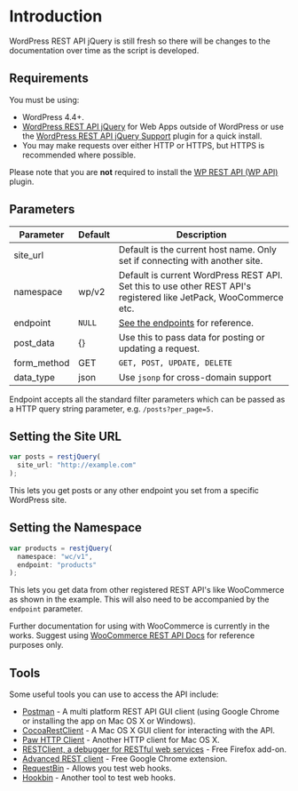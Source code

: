 # Introduction #

WordPress REST API jQuery is still fresh so there will be changes to the documentation over time as the script is developed.

## Requirements ##

You must be using:

* WordPress 4.4+.
* [WordPress REST API jQuery](https://github.com/seb86/WordPress-REST-API-jQuery) for Web Apps outside of WordPress or use the [WordPress REST API jQuery Support](https://wordpress.org/plugins/wp-rest-api-jquery-support/) plugin for a quick install.
* You may make requests over either HTTP or HTTPS, but HTTPS is recommended where possible.

<aside class="notice">
Please note that you are <strong>not</strong> required to install the <a href="https://wordpress.org/plugins/rest-api/">WP REST API (WP API)</a> plugin.
</aside>

## Parameters ##

Parameter | Default | Description
--------- | ------- | -----------
site_url |  | Default is the current host name. Only set if connecting with another site.
namespace | wp/v2 | Default is current WordPress REST API. Set this to use other REST API's registered like JetPack, WooCommerce etc.
endpoint | `NULL` | [See the endpoints](https://developer.wordpress.org/rest-api/reference/#rest-api-developer-endpoint-reference) for reference.
post_data | {} | Use this to pass data for posting or updating a request.
form_method | GET | `GET, POST, UPDATE, DELETE`
data_type | json | Use `jsonp` for cross-domain support

<aside class="notice">Endpoint accepts all the standard filter parameters which can be passed as a HTTP query string parameter, e.g. <code>/posts?per_page=5.</code></aside>

## Setting the Site URL ##

```javascript
var posts = restjQuery(
  site_url: "http://example.com"
);
```

This lets you get posts or any other endpoint you set from a specific WordPress site.

## Setting the Namespace ##

```javascript
var products = restjQuery(
  namespace: "wc/v1",
  endpoint: "products"
);
```

This lets you get data from other registered REST API's like WooCommerce as shown in the example. This will also need to be accompanied by the `endpoint` parameter.

<aside class="notice">Further documentation for using with WooCommerce is currently in the works. Suggest using <a href="http://woocommerce.github.io/woocommerce-rest-api-docs/" target="_blank">WooCommerce REST API Docs</a> for reference purposes only.</aside>

## Tools ##

Some useful tools you can use to access the API include:

* [Postman](https://www.getpostman.com/) - A multi platform REST API GUI client (using Google Chrome or installing the app on Mac OS X or Windows).
* [CocoaRestClient](http://mmattozzi.github.io/cocoa-rest-client/) - A Mac OS X GUI client for interacting with the API.
* [Paw HTTP Client](https://itunes.apple.com/us/app/paw-http-client/id584653203?mt=12) - Another HTTP client for Mac OS X.
* [RESTClient, a debugger for RESTful web services](https://addons.mozilla.org/en-US/firefox/addon/restclient/) - Free Firefox add-on.
* [Advanced REST client](https://chrome.google.com/webstore/detail/advanced-rest-client/hgmloofddffdnphfgcellkdfbfbjeloo) - Free Google Chrome extension.
* [RequestBin](https://requestb.in/) - Allows you test web hooks.
* [Hookbin](https://hookbin.com/) - Another tool to test web hooks.
